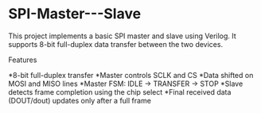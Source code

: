 # SPI-Master---Slave
This project implements a basic SPI master and slave using Verilog. It supports 8-bit full-duplex data transfer between the two devices.

Features

*8-bit full-duplex transfer
*Master controls SCLK and CS
*Data shifted on MOSI and MISO lines
*Master FSM: IDLE → TRANSFER → STOP
*Slave detects frame completion using the chip select
*Final received data (DOUT/dout) updates only after a full frame

